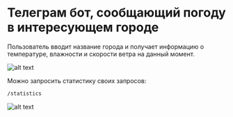 # Телеграм бот, сообщающий погоду в интересующем городе

Пользователь вводит название города и получает информацию о температуре, влажности и скорости ветра на данный момент.

![alt text](https://sun9-80.userapi.com/impg/WvyfI8waKXOpfncPZyRMIR6hFA6b7XRVDtDVSw/iTIT9-ZgxkM.jpg?size=692x172&quality=96&sign=af2792a33a2ba85c0be3e0235a17d593&type=album)


Можно запросить статистику своих запросов:
```sh
/statistics
```
![alt text](https://sun9-26.userapi.com/impg/wXOUX_E0m_o6vLZhuMRAwTASpkTX_jEGZ1A-dA/VVt4nq9MlFM.jpg?size=680x733&quality=96&sign=ceb010d7033f3ba5c3a81586c40cf2d1&type=album)
